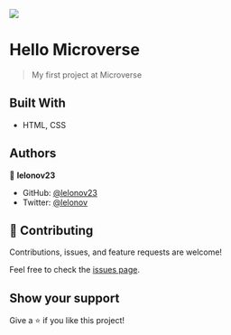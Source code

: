 ![](https://img.shields.io/badge/Microverse-blueviolet)

# Hello Microverse

> My first project at Microverse

## Built With

- HTML, CSS

## Authors

👤 **lelonov23**

- GitHub: [@lelonov23](https://github.com/lelonov23)
- Twitter: [@lelonov](https://twitter.com/lelonov)

## 🤝 Contributing

Contributions, issues, and feature requests are welcome!

Feel free to check the [issues page](../../issues/).

## Show your support

Give a ⭐️ if you like this project!
